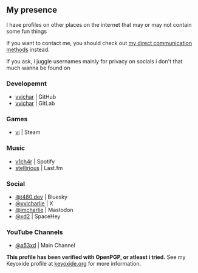 ## My presence

I have profiles on other places on the internet that may or may not contain some fun things

If you want to contact me, you should check out [my direct communication methods](/contact) instead.

If you ask, i juggle usernames mainly for privacy on socials i don't that much wanna be found on

### Developemnt

- [<i class="fa-brands fa-github"></i> vvichar](https://github.com/vvichar) | GitHub <i class="fa-solid fa-key"></i>
- [<i class="fa-brands fa-gitlab"></i> vvichar](https://gitlab.com/vvichar) | GitLab

### Games

- [<i class="fa-brands fa-steam"></i> vi](https://steamcommunity.com/id/vvichar) | Steam

### Music

- [<i class="fa-brands fa-spotify"></i> v1ch4r](https://open.spotify.com/user/31ycvxbtk27ugjkdwvedpwngy4he?si=4bdac19e1980416f) | Spotify
- [<i class="fa-brands fa-lastfm"></i> stellirious](https://last.fm/user/stellirious) | Last.fm

### Social

- [<i class="fa-brands fa-bluesky"></i> @t480.dev](https://bsky.app/profile/t480.dev) | Bluesky <i class="fa-solid fa-key"></i>
- [<i class="fa-brands fa-x-twitter"></i> @vvicharlie](https://x.com/@vvicharlie) | X <i class="fa-solid fa-key"></i>
- [<i class="fa-brands fa-mastodon"></i> @imcharlie](https://hachyderm.io/@imcharlie) | Mastodon <i class="fa-solid fa-key"></i>
- [<i class="fa-solid fa-globe"></i> @xd2](https://spacehey.com/xd2) | SpaceHey <i class="fa-solid fa-key"></i>

### YouTube Channels

- [<i class="fa-brands fa-youtube"></i> @a53xd](https://www.youtube.com/@a53xd) | Main Channel

**<i class="fa-solid fa-key"></i> This profile has been verified with OpenPGP, or atleast i tried.** See my Keyoxide profile at [keyoxide.org](https://keyoxide.org/EA7E13D2A370541769A374AD4CBCBA514CEF5544) for more information.
